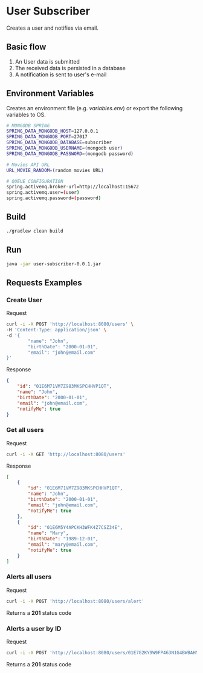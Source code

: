 # User Subscriber

Creates a user and notifies via email.

## Basic flow 

1. An User data is submitted
2. The received data is persisted in a database
3. A notification is sent to user's e-mail

## Environment Variables
Creates an environment file (e.g. _variables.env_) or export the following variables to OS.
```bash
# MONGODB SPRING
SPRING_DATA_MONGODB_HOST=127.0.0.1
SPRING_DATA_MONGODB_PORT=27017
SPRING_DATA_MONGODB_DATABASE=subscriber
SPRING_DATA_MONGODB_USERNAME=(mongodb user)
SPRING_DATA_MONGODB_PASSWORD=(mongodb password)

# Movies API URL
URL_MOVIE_RANDOM=(random movies URL)

# QUEUE CONFIGURATION
spring.activemq.broker-url=http://localhost:15672
spring.activemq.user=(user)
spring.activemq.password=(password)

```

## Build
```bash
./gradlew clean build
```
## Run
```bash
java -jar user-subscriber-0.0.1.jar
```

## Requests Examples

### Create User
Request
```bash
curl -i -X POST 'http://localhost:8080/users' \
-H 'Content-Type: application/json' \
-d '{
        "name": "John",
        "birthDate": "2000-01-01",
        "email": "john@email.com"
}'
```
Response
```json
{
    "id": "01E6M71VM7Z983MKSPCHHVP1QT",
    "name": "John",
    "birthDate": "2000-01-01",
    "email": "john@email.com",
    "notifyMe": true
}
```

### Get all users
Request
```bash
curl -i -X GET 'http://localhost:8080/users'
```
Response
```json
[
    {
        "id": "01E6M71VM7Z983MKSPCHHVP1QT",
        "name": "John",
        "birthDate": "2000-01-01",
        "email": "john@email.com",
        "notifyMe": true
    },
    {
        "id": "01E6M5Y4APCKH3WFK4Z7CSZ34E",
        "name": "Mary",
        "birthDate": "1989-12-01",
        "email": "mary@email.com",
        "notifyMe": true
    }
]
```

### Alerts all users
Request
```bash
curl -i -X POST 'http://localhost:8080/users/alert'
```
Returns a **201** status code

### Alerts a user by ID
Request
```bash
curl -i -X POST 'http://localhost:8080/users/01E7G2KY9W9FP463N1G4BWBAHM/alert'
```
Returns a **201** status code